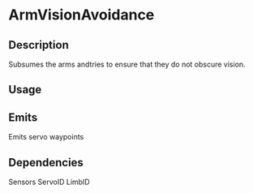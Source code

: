 ArmVisionAvoidance
==================

## Description
Subsumes the arms andtries to ensure that they do not obscure vision.


## Usage


## Emits
Emits servo waypoints


## Dependencies
Sensors
ServoID
LimbID

